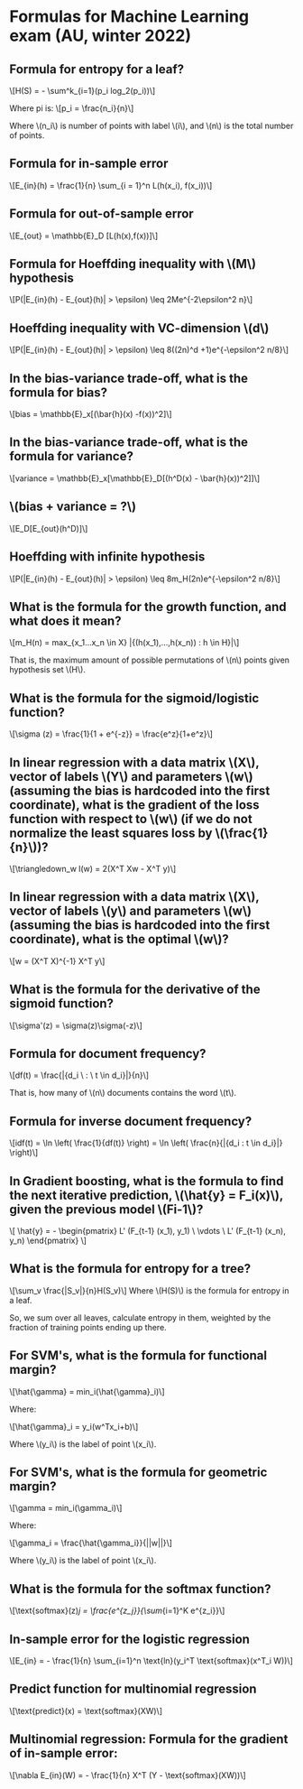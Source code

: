 <!-- input/deck.md -->

# Formulas for Machine Learning exam (AU, winter 2022)

## Formula for entropy for a leaf?

\\[H(S) = - \sum^k_{i=1}(p_i log_2(p_i))\\]

Where pi is:
\\[p_i = \frac{n_i}{n}\\]

Where \\(n_i\\) is number of points with label \\(i\\), and \\(n\\) is the total number of points.

## Formula for in-sample error

\\[E_{in}(h) = \frac{1}{n} \sum_{i = 1}^n L(h(x_i), f(x_i))\\]

## Formula for out-of-sample error

\\[E_{out} = \mathbb{E}_D [L(h(x),f(x))]\\]

## Formula for Hoeffding inequality with \\(M\\) hypothesis

\\[P(|E_{in}(h) - E_{out}(h)| > \epsilon) \leq 2Me^{-2\epsilon^2 n}\\]

## Hoeffding inequality with VC-dimension \\(d\\)

\\[P(|E_{in}(h) - E_{out}(h)| > \epsilon) \leq 8((2n)^d +1)e^{-\epsilon^2 n/8}\\]

## In the bias-variance trade-off, what is the formula for bias?

\\[bias = \mathbb{E}_x[(\bar{h}(x) -f(x))^2]\\]

## In the bias-variance trade-off, what is the formula for variance?

\\[variance = \mathbb{E}_x[\mathbb{E}_D[(h^D(x) - \bar{h}(x))^2]]\\]

## \\(bias + variance = ?\\)

\\[E_D[E_{out}(h^D)]\\]

## Hoeffding with infinite hypothesis

\\[P(|E_{in}(h) - E_{out}(h)| > \epsilon) \leq 8m_H(2n)e^{-\epsilon^2 n/8}\\]

## What is the formula for the growth function, and what does it mean?

\\[m_H(n) = max_{x_1...x_n \in X} |\{(h(x_1),...,h(x_n)) : h \in H\}|\\]

That is, the maximum amount of possible permutations of \\(n\\) points given hypothesis set \\(H\\).

## What is the formula for the sigmoid/logistic function?

\\[\sigma (z) = \frac{1}{1 + e^{-z}} = \frac{e^z}{1+e^z}\\]

## In linear regression with a data matrix \\(X\\), vector of labels \\(Y\\) and parameters \\(w\\) (assuming the bias is hardcoded into the first coordinate), what is the gradient of the loss function with respect to \\(w\\) (if we do not normalize the least squares loss by \\(\frac{1}{n}\\))?

\\[\triangledown_w l(w) = 2(X^T Xw - X^T y)\\]

## In linear regression with a data matrix \\(X\\), vector of labels \\(y\\) and parameters \\(w\\) (assuming the bias is hardcoded into the first coordinate), what is the optimal \\(w\\)?

\\[w = (X^T X)^{-1} X^T y\\]

## What is the formula for the derivative of the sigmoid function?

\\[\sigma'(z) = \sigma(z)\sigma(-z)\\]

## Formula for document frequency?

\\[df(t) = \frac{|\{d_i \ : \ t \in d_i\}|}{n}\\]

That is, how many of \\(n\\) documents contains the word \\(t\\).

## Formula for inverse document frequency?

\\[idf(t) = \ln \left( \frac{1}{df(t)} \right) = \ln \left( \frac{n}{|\{d_i : t \in d_i\}|} \right)\\]

## In Gradient boosting, what is the formula to find the next iterative prediction, \\(\hat{y} = F_i(x)\\), given the previous model \\(Fi-1\\)?

\\[
\hat{y} = - \begin{pmatrix}
    L' (F_{t-1} (x_1), y_1) \\
    \vdots \\
    L' (F_{t-1} (x_n), y_n)
\end{pmatrix}
\\]

## What is the formula for entropy for a tree?

\\[\sum_v \frac{|S_v|}{n}H(S_v)\\]
Where \\(H(S)\\) is the formula for entropy in a leaf.

So, we sum over all leaves, calculate entropy in them, weighted by the fraction of training points ending up there.

## For SVM's, what is the formula for functional margin?

\\[\hat{\gamma} = min_i(\hat{\gamma}_i)\\]

Where:

\\[\hat{\gamma}_i = y_i(w^Tx_i+b)\\]

Where \\(y_i\\) is the label of point \\(x_i\\).

## For SVM's, what is the formula for geometric margin?

\\[\gamma = min_i(\gamma_i)\\]

Where:

\\[\gamma_i = \frac{\hat{\gamma_i}}{||w||}\\]

Where \\(y_i\\) is the label of point \\(x_i\\).

## What is the formula for the softmax function?

\\[\text{softmax}(z)_j = \frac{e^{z_j}}{\sum_{i=1}^K e^{z_i}}\\]

## In-sample error for the logistic regression

\\[E_{in} = - \frac{1}{n} \sum_{i=1}^n \text{ln}(y_i^T \text{softmax}(x^T_i W))\\]

## Predict function for multinomial regression

\\[\text{predict}(x) = \text{softmax}(XW)\\]

## Multinomial regression: Formula for the gradient of in-sample error:

\\[\nabla E_{in}(W) = - \frac{1}{n} X^T (Y - \text{softmax}(XW))\\]

